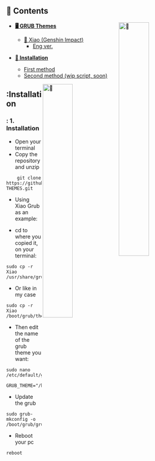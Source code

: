 ## 🔖 Contents

<a><img src="https://64.media.tumblr.com/65c422a3b1b84f50649d239f3f8ce18e/1a269cdcb80f405b-d0/s500x750/e2453746d023cdcec190021b208e7621d2d341f9.gifv" width="40%" title="🙂" align="right"></a>

- <b>[🖥️ GRUB Themes](#grub-themes)</b>

  - [💚 Xiao (Genshin Impact)](#grub-themes)
    - [Eng ver.](#art-preview-theme-)

- <b>[🔧 Installation](#installation)</b>
  - [First method](#1-installation)
  - [Second method (wip script, soon)](#2-installation)

<a><img src="https://gifdb.com/images/high/xiao-almost-falling-asleep-q1eg6ejpw8vhnmz1.webp" width="40%" title="🙂" align="right"></a>

## :Installation
### : <b>1. Installation</b>

- Open your terminal
- Copy the repository and unzip
```
    git clone https://github.com/Zerabalus/GRUB-THEMES.git
```

- Using Xiao Grub as an example:

- cd to where you copied it, on your terminal:
```
sudo cp -r Xiao /usr/share/grub/themes
```

- Or like in my case
```
sudo cp -r Xiao /boot/grub/themes
```

- Then edit the name of the grub theme you want:
```
sudo nano /etc/default/grub
```
```
GRUB_THEME="/boot/grub/themes/Xiao/theme.txt"
```
- Update the grub
```
sudo grub-mkconfig -o /boot/grub/grub.cfg
```

- Reboot your pc
```
reboot
```
